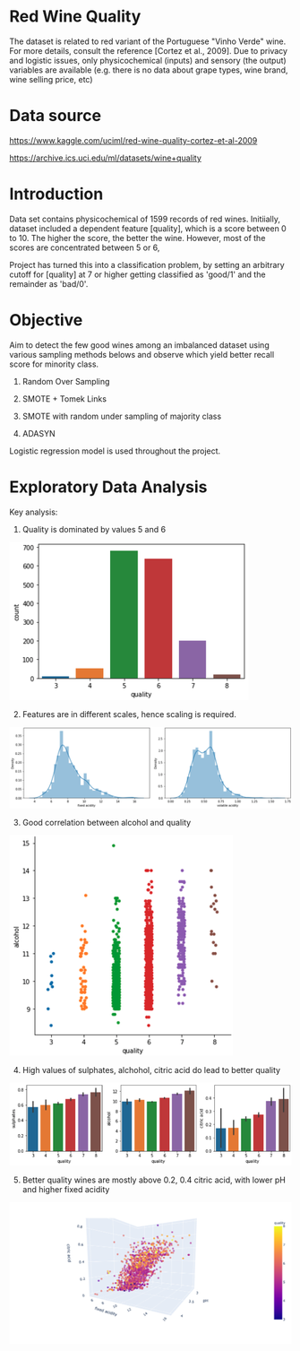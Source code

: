 # Red Wine Quality
The dataset is related to red variant of the Portuguese "Vinho Verde" wine. For more details, consult the reference [Cortez et al., 2009]. Due to privacy and logistic issues, only physicochemical (inputs) and sensory (the output) variables are available (e.g. there is no data about grape types, wine brand, wine selling price, etc)

# Data source
https://www.kaggle.com/uciml/red-wine-quality-cortez-et-al-2009

https://archive.ics.uci.edu/ml/datasets/wine+quality

# Introduction
Data set contains physicochemical of 1599 records of red wines. Initiially, dataset included a dependent feature [quality], which is a score between 0 to 10. The higher the score, the better the wine. However, most of the scores are concentrated between 5 or 6, 

Project has turned this into a classification problem, by setting an arbitrary cutoff for [quality] at 7 or higher getting classified as 'good/1' and the remainder as 'bad/0'.

# Objective
Aim to detect the few good wines among an imbalanced dataset using various sampling methods belows and observe which yield better recall score for minority class. 

1. Random Over Sampling

2. SMOTE + Tomek Links

3. SMOTE with random under sampling of majority class

4. ADASYN

Logistic regression model is used throughout the project.  

# Exploratory Data Analysis

Key analysis: 

1. Quality is dominated by values 5 and 6

![image info](./images/quality_cnts.png)

2. Features are in different scales, hence scaling is required. 

![image info](./images/scale_1.png)

3. Good correlation between alcohol and quality

![image info](./images/alcohol_quality.png)

4. High values of sulphates, alchohol, citric acid do lead to better quality  

![image info](./images/barplot_1.png)

5. Better quality wines are mostly above 0.2, 0.4 citric acid, with lower pH and higher fixed acidity

![image info](./images/newplot.png)
